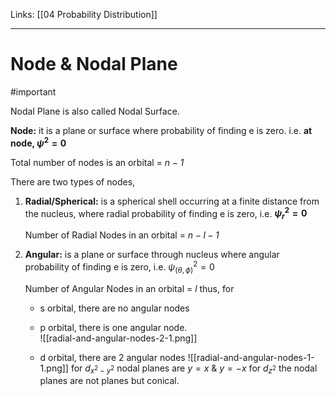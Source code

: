 Links: [[04 Probability Distribution]]
___
# Node & Nodal Plane
#important 

Nodal Plane is also called Nodal Surface. 

**Node:** it is a plane or surface where probability of finding e is zero. i.e. **at node, $\psi^{2} = 0$**

Total number of nodes is an orbital = *$n-1$*

There are two types of nodes,
1. **Radial/Spherical:** is a spherical shell occurring at a finite distance from the nucleus, where radial probability of finding e is zero, i.e. **$\psi_{r}^{2} = 0$**
   
   Number of Radial Nodes in an orbital = *$n-l-1$*

1. **Angular:** is a plane or surface through nucleus where angular probability of finding e is zero, i.e. $\psi_{(\theta,\phi)}^{2}=0$

   Number of Angular Nodes in an orbital = *$l$*
   thus, for 
	- s orbital, there are no angular nodes
   
	- p orbital, there is one angular node.  
   ![[radial-and-angular-nodes-2-1.png]]

	- d orbital, there are 2 angular nodes
	  ![[radial-and-angular-nodes-1-1.png]]
	  for $d_{x^{2}-y^{2}}$ nodal planes are $y = x\ \&\ y = -x$
	  for $d_{z^{2}}$ the nodal planes are not planes but conical. 
   